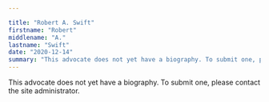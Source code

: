 ```yaml
---

title: "Robert A. Swift"
firstname: "Robert"
middlename: "A."
lastname: "Swift"
date: "2020-12-14"
summary: "This advocate does not yet have a biography. To submit one, please contact the site administrator."
---
```

This advocate does not yet have a biography. To submit one, please contact the site administrator.

